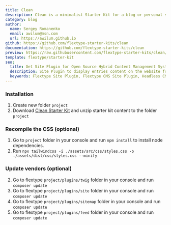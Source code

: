 ```yaml
---
title: Clean
description: Clean is a minimalist Starter Kit for a blog or personal site.
category: blog
author:
  name: Sergey Romanenko
  email: awilum@msn.com
  url: https://awilum.github.io
github: https://github.com/flextype-starter-kits/clean
documentation: https://github.com/flextype-starter-kits/clean
preview: https://raw.githubusercontent.com/flextype-starter-kits/clean/1.x/preview.png
template: flextype/starter-kit
seo:
  title: Get Site Plugin for Open Source Hybrid Content Management System | Flextype
  description: Site Plugin to display entries content on the website frontend for Open Source Hybrid Content Management System
  keywords: Flextype Site Plugin, Flextype CMS Site Plugin, Headless CMS Site Plugin, Download Flat File CMS Site Plugin, Download Flat File Content Management System Site Plugin, Download PHP CMS Site Plugin, Site Plugin, Plugin, Site, Content, Management, System, PHP, CMS
---
```


### Installation

1. Create new folder `project`
2. Download [Clean Starter Kit](https://github.com/flextype-starter-kits/clean/releases) and unzip starter kit content to the folder `project`

### Recompile the CSS (optional)
1. Go to `project` folder in your console and run `npm install` to install node dependencies.
2. Run `npx tailwindcss -i ./assets/src/css/styles.css -o ./assets/dist/css/styles.css --minify`

### Update vendors (optional)
2. Go to flextype `project/plugins/twig` folder in your console and run `composer update`
3. Go to flextype `project/plugins/site` folder in your console and run `composer update`
4. Go to flextype `project/plugins/sitemap` folder in your console and run `composer update`
4. Go to flextype `project/plugins/feed` folder in your console and run `composer update`

